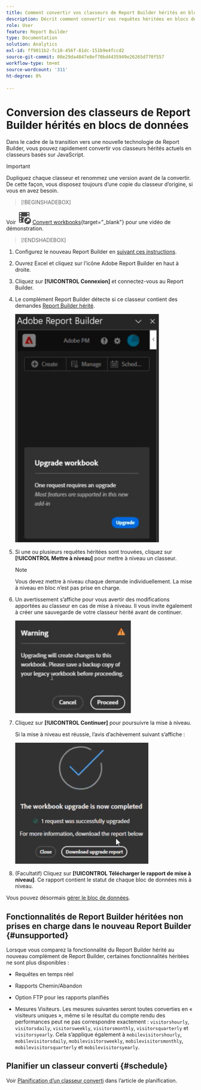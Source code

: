 ```yaml
---
title: Comment convertir vos classeurs de Report Builder hérités en blocs de données
description: Décrit comment convertir vos requêtes héritées en blocs de données
role: User
feature: Report Builder
type: Documentation
solution: Analytics
exl-id: ff9011b2-fc18-456f-81dc-151b9e4fccd2
source-git-commit: 08e29da4847e8ef70bd4435949e26265d770f557
workflow-type: tm+mt
source-wordcount: '311'
ht-degree: 0%

---
```


# Conversion des classeurs de Report Builder hérités en blocs de données

Dans le cadre de la transition vers une nouvelle technologie de Report Builder, vous pouvez rapidement convertir vos classeurs hérités actuels en classeurs basés sur JavaScript.

>[!IMPORTANT]
>
>Dupliquez chaque classeur et renommez une version avant de la convertir. De cette façon, vous disposez toujours d’une copie du classeur d’origine, si vous en avez besoin.


>[!BEGINSHADEBOX]

Voir ![VideoCheckedOut](/help/assets/icons/VideoCheckedOut.svg) [Convert workbooks](https://video.tv.adobe.com/v/3446184?quality=12&learn=on&captions=fre_fr){target="_blank"} pour une vidéo de démonstration.

>[!ENDSHADEBOX]



1. Configurez le nouveau Report Builder en [suivant ces instructions](/help/analyze/report-builder/report-builder-setup.md).

1. Ouvrez Excel et cliquez sur l’icône Adobe Report Builder en haut à droite.

1. Cliquez sur **[!UICONTROL Connexion]** et connectez-vous au Report Builder.

1. Le complément Report Builder détecte si ce classeur contient des demandes [Report Builder hérité](/help/analyze/legacy-report-builder/home.md).

   ![invite de mise à niveau du classeur](assets/upgrade_workbook.png)

1. Si une ou plusieurs requêtes héritées sont trouvées, cliquez sur **[!UICONTROL Mettre à niveau]** pour mettre à niveau un classeur.

   >[!NOTE]
   >
   >Vous devez mettre à niveau chaque demande individuellement. La mise à niveau en bloc n’est pas prise en charge.


1. Un avertissement s’affiche pour vous avertir des modifications apportées au classeur en cas de mise à niveau. Il vous invite également à créer une sauvegarde de votre classeur hérité avant de continuer.

   ![ avertissement de mise à niveau ](assets/upgrade_warning.png)

1. Cliquez sur **[!UICONTROL Continuer]** pour poursuivre la mise à niveau.

   Si la mise à niveau est réussie, l’avis d’achèvement suivant s’affiche :

   ![mise à niveau terminée](assets/upgrade_complete.png)

1. (Facultatif) Cliquez sur **[!UICONTROL Télécharger le rapport de mise à niveau]**. Ce rapport contient le statut de chaque bloc de données mis à niveau.

Vous pouvez désormais [gérer le bloc de données](/help/analyze/report-builder/manage-reportbuilder.md).


## Fonctionnalités de Report Builder héritées non prises en charge dans le nouveau Report Builder {#unsupported}

Lorsque vous comparez la fonctionnalité du Report Builder hérité au nouveau complément de Report Builder, certaines fonctionnalités héritées ne sont plus disponibles :

- Requêtes en temps réel

- Rapports Chemin/Abandon

- Option FTP pour les rapports planifiés

- Mesures Visiteurs. Les mesures suivantes seront toutes converties en « visiteurs uniques », même si le résultat du compte rendu des performances peut ne pas correspondre exactement : `visitorshourly`, `visitorsdaily`, `visitorsweekly`, `visitorsmonthly`, `visitorsquarterly` et `visitorsyearly`. Cela s’applique également à `mobilevisitorshourly`, `mobilevisitorsdaily`, `mobilevisitorsweekly`, `mobilevisitorsmonthly`, `mobilevisitorsquarterly` et `mobilevisitorsyearly`.

## Planifier un classeur converti {#schedule}

Voir [Planification d’un classeur converti](/help/analyze/report-builder/schedule-reportbuilder.md) dans l’article de planification.